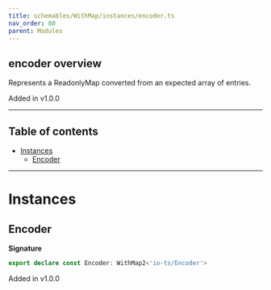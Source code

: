 ```yaml
---
title: schemables/WithMap/instances/encoder.ts
nav_order: 80
parent: Modules
---
```


## encoder overview

Represents a ReadonlyMap converted from an expected array of entries.

Added in v1.0.0

---

<h2 class="text-delta">Table of contents</h2>

- [Instances](#instances)
  - [Encoder](#encoder)

---

# Instances

## Encoder

**Signature**

```ts
export declare const Encoder: WithMap2<'io-ts/Encoder'>
```

Added in v1.0.0
